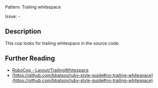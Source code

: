 Pattern: Trailing whitespace

Issue: -

## Description

This cop looks for trailing whitespace in the source code.

## Further Reading

* [RuboCop - Layout/TrailingWhitespace](https://rubocop.readthedocs.io/en/latest/cops_layout/#layouttrailingwhitespace)
* [https://github.com/bbatsov/ruby-style-guide#no-trailing-whitespace](https://github.com/bbatsov/ruby-style-guide#no-trailing-whitespace)
